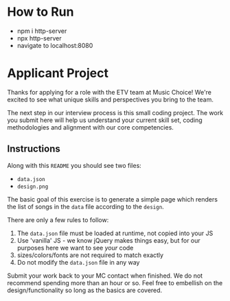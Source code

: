 # How to Run
- npm i http-server
- npx http-server
- navigate to localhost:8080

# Applicant Project
Thanks for applying for a role with the ETV team at Music Choice!
We're excited to see what unique skills and perspectives you bring to the team.

The next step in our interview process is this small coding project.
The work you submit here will help us understand your current skill set, coding methodologies and alignment with our
core competencies.

## Instructions
Along with this `README` you should see two files:
- `data.json`
- `design.png`

The basic goal of this exercise is to generate a simple page which renders the list of songs in the `data` file
according to the `design`.

There are only a few rules to follow:
1. The `data.json` file must be loaded at runtime, not copied into your JS
2. Use 'vanilla' JS - we know jQuery makes things easy, but for our purposes here we want to see _your_ code
3. sizes/colors/fonts are not required to match exactly
4. Do not modify the `data.json` file in any way

Submit your work back to your MC contact when finished.
We do not recommend spending more than an hour or so.
Feel free to embellish on the design/functionality so long as the basics are covered.